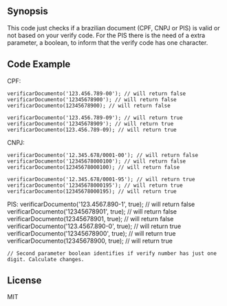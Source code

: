 ## Synopsis

This code just checks if a brazilian document (CPF, CNPJ or PIS) is valid or not based on your verify code. 
For the PIS there is the need of a extra parameter, a boolean, to inform that the verify code has one character.

## Code Example

CPF:

    verificarDocumento('123.456.789-00'); // will return false
    verificarDocumento('12345678900'); // will return false
    verificarDocumento(12345678900); // will return false

    verificarDocumento('123.456.789-09'); // will return true
    verificarDocumento('12345678909'); // will return true
    verificarDocumento(123.456.789-09); // will return true

CNPJ:

    verificarDocumento('12.345.678/0001-00'); // will return false
    verificarDocumento('12345678000100'); // will return false
    verificarDocumento(12345678000100); // will return false

    verificarDocumento('12.345.678/0001-95'); // will return true
    verificarDocumento('12345678000195'); // will return true
    verificarDocumento(12345678000195); // will return true


PIS:
    verificarDocumento('123.4567.890-1', true); // will return false
    verificarDocumento('12345678901', true); // will return false
    verificarDocumento(12345678901, true); // will return false
    verificarDocumento('123.4567.890-0', true); // will return true
    verificarDocumento('12345678900', true); // will return true
    verificarDocumento(12345678900, true); // will return true

    // Second parameter boolean identifies if verify number has just one digit. Calculate changes.
    
## License

MIT